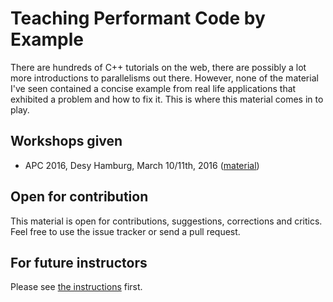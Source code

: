 # Teaching Performant Code by Example

There are hundreds of C++ tutorials on the web, there are possibly a lot more introductions to parallelisms out there. However, none of the material I've seen contained a concise example from real life applications that exhibited a problem and how to fix it. This is where this material comes in to play.

## Workshops given

* APC 2016, Desy Hamburg, March 10/11th, 2016 ([material](https://idisk.mpi-cbg.de/~steinbac/performance-by-example/))

## Open for contribution

This material is open for contributions, suggestions, corrections and critics. Feel free to use the issue tracker or send a pull request.

## For future instructors

Please see [the instructions](instructors.md) first.
